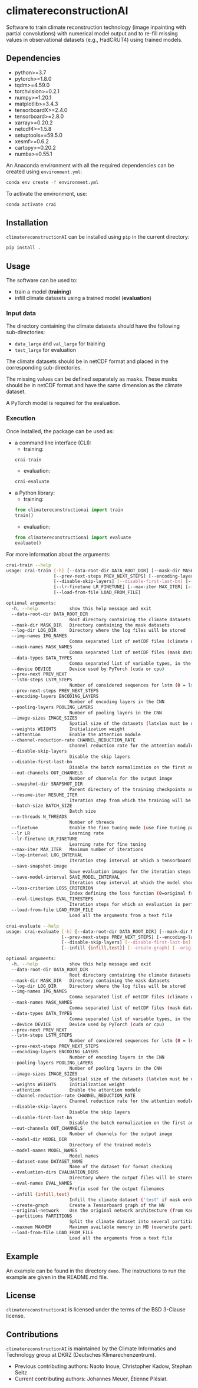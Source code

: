 # climatereconstructionAI

Software to train climate reconstruction technology (image inpainting with partial convolutions) with numerical model output and to re-fill missing values in observational datasets (e.g., HadCRUT4) using trained models.

## Dependencies
- python>=3.7
- pytorch>=1.8.0
- tqdm>=4.59.0
- torchvision>=0.2.1
- numpy>=1.20.1
- matplotlib>=3.4.3
- tensorboardX>=2.4.0
- tensorboard>=2.8.0
- xarray>=0.20.2
- netcdf4>=1.5.8
- setuptools==59.5.0
- xesmf>=0.6.2
- cartopy>=0.20.2
- numba>=0.55.1

An Anaconda environment with all the required dependencies can be created using `environment.yml`:
```bash
conda env create -f environment.yml
```
To activate the environment, use:
```bash
conda activate crai
```

## Installation

`climatereconstructionAI` can be installed using `pip` in the current directory:
```bash
pip install .
```

## Usage

The software can be used to:
- train a model (**training**)
- infill climate datasets using a trained model (**evaluation**)

### Input data
The directory containing the climate datasets should have the following sub-directories:
- `data_large` and `val_large` for training
- `test_large` for evaluation

The climate datasets should be in netCDF format and placed in the corresponding sub-directories.

The missing values can be defined separately as masks. These masks should be in netCDF format and have the same dimension as the climate dataset.

A PyTorch model is required for the evaluation.

### Execution

Once installed, the package can be used as:
- a command line interface (CLI):
  - training:
  ```bash
  crai-train
  ```
  - evaluation:
  ```bash
  crai-evaluate
  ```
- a Python library:
  - training:
  ```python
  from climatereconstructionai import train
  train()
  ```
  - evaluation:
  ```python
  from climatereconstructionai import evaluate
  evaluate()
  ```

For more information about the arguments:
```bash
crai-train --help
usage: crai-train [-h] [--data-root-dir DATA_ROOT_DIR] [--mask-dir MASK_DIR] [--log-dir LOG_DIR] [--img-names IMG_NAMES] [--mask-names MASK_NAMES] [--data-types DATA_TYPES] [--device DEVICE] [--prev-next PREV_NEXT] [--lstm-steps LSTM_STEPS]
                  [--prev-next-steps PREV_NEXT_STEPS] [--encoding-layers ENCODING_LAYERS] [--pooling-layers POOLING_LAYERS] [--image-sizes IMAGE_SIZES] [--weights WEIGHTS] [--attention] [--channel-reduction-rate CHANNEL_REDUCTION_RATE]
                  [--disable-skip-layers] [--disable-first-last-bn] [--out-channels OUT_CHANNELS] [--snapshot-dir SNAPSHOT_DIR] [--resume-iter RESUME_ITER] [--batch-size BATCH_SIZE] [--n-threads N_THREADS] [--finetune] [--lr LR]
                  [--lr-finetune LR_FINETUNE] [--max-iter MAX_ITER] [--log-interval LOG_INTERVAL] [--save-snapshot-image] [--save-model-interval SAVE_MODEL_INTERVAL] [--loss-criterion LOSS_CRITERION] [--eval-timesteps EVAL_TIMESTEPS]
                  [--load-from-file LOAD_FROM_FILE]

optional arguments:
  -h, --help            show this help message and exit
  --data-root-dir DATA_ROOT_DIR
                        Root directory containing the climate datasets
  --mask-dir MASK_DIR   Directory containing the mask datasets
  --log-dir LOG_DIR     Directory where the log files will be stored
  --img-names IMG_NAMES
                        Comma separated list of netCDF files (climate dataset)
  --mask-names MASK_NAMES
                        Comma separated list of netCDF files (mask dataset). If None, it extracts the masks from the climate dataset
  --data-types DATA_TYPES
                        Comma separated list of variable types, in the same order as img-names and mask-names
  --device DEVICE       Device used by PyTorch (cuda or cpu)
  --prev-next PREV_NEXT
  --lstm-steps LSTM_STEPS
                        Number of considered sequences for lstm (0 = lstm module is disabled)
  --prev-next-steps PREV_NEXT_STEPS
  --encoding-layers ENCODING_LAYERS
                        Number of encoding layers in the CNN
  --pooling-layers POOLING_LAYERS
                        Number of pooling layers in the CNN
  --image-sizes IMAGE_SIZES
                        Spatial size of the datasets (latxlon must be of shape NxN)
  --weights WEIGHTS     Initialization weight
  --attention           Enable the attention module
  --channel-reduction-rate CHANNEL_REDUCTION_RATE
                        Channel reduction rate for the attention module
  --disable-skip-layers
                        Disable the skip layers
  --disable-first-last-bn
                        Disable the batch normalization on the first and last layer
  --out-channels OUT_CHANNELS
                        Number of channels for the output image
  --snapshot-dir SNAPSHOT_DIR
                        Parent directory of the training checkpoints and the snapshot images
  --resume-iter RESUME_ITER
                        Iteration step from which the training will be resumed
  --batch-size BATCH_SIZE
                        Batch size
  --n-threads N_THREADS
                        Number of threads
  --finetune            Enable the fine tuning mode (use fine tuning parameterization and disable batch normalization
  --lr LR               Learning rate
  --lr-finetune LR_FINETUNE
                        Learning rate for fine tuning
  --max-iter MAX_ITER   Maximum number of iterations
  --log-interval LOG_INTERVAL
                        Iteration step interval at which a tensorboard summary log should be written
  --save-snapshot-image
                        Save evaluation images for the iteration steps defined in --log-interval
  --save-model-interval SAVE_MODEL_INTERVAL
                        Iteration step interval at which the model should be saved
  --loss-criterion LOSS_CRITERION
                        Index defining the loss function (0=original from Liu et al., 1=MAE of the hole region)
  --eval-timesteps EVAL_TIMESTEPS
                        Iteration steps for which an evaluation is performed
  --load-from-file LOAD_FROM_FILE
                        Load all the arguments from a text file
```

```bash
crai-evaluate --help
usage: crai-evaluate [-h] [--data-root-dir DATA_ROOT_DIR] [--mask-dir MASK_DIR] [--log-dir LOG_DIR] [--img-names IMG_NAMES] [--mask-names MASK_NAMES] [--data-types DATA_TYPES] [--device DEVICE] [--prev-next PREV_NEXT] [--lstm-steps LSTM_STEPS]
                     [--prev-next-steps PREV_NEXT_STEPS] [--encoding-layers ENCODING_LAYERS] [--pooling-layers POOLING_LAYERS] [--image-sizes IMAGE_SIZES] [--weights WEIGHTS] [--attention] [--channel-reduction-rate CHANNEL_REDUCTION_RATE]
                     [--disable-skip-layers] [--disable-first-last-bn] [--out-channels OUT_CHANNELS] [--model-dir MODEL_DIR] [--model-names MODEL_NAMES] [--dataset-name DATASET_NAME] [--evaluation-dirs EVALUATION_DIRS] [--eval-names EVAL_NAMES]
                     [--infill {infill,test}] [--create-graph] [--original-network] [--partitions PARTITIONS] [--maxmem MAXMEM] [--load-from-file LOAD_FROM_FILE]

optional arguments:
  -h, --help            show this help message and exit
  --data-root-dir DATA_ROOT_DIR
                        Root directory containing the climate datasets
  --mask-dir MASK_DIR   Directory containing the mask datasets
  --log-dir LOG_DIR     Directory where the log files will be stored
  --img-names IMG_NAMES
                        Comma separated list of netCDF files (climate dataset)
  --mask-names MASK_NAMES
                        Comma separated list of netCDF files (mask dataset). If None, it extracts the masks from the climate dataset
  --data-types DATA_TYPES
                        Comma separated list of variable types, in the same order as img-names and mask-names
  --device DEVICE       Device used by PyTorch (cuda or cpu)
  --prev-next PREV_NEXT
  --lstm-steps LSTM_STEPS
                        Number of considered sequences for lstm (0 = lstm module is disabled)
  --prev-next-steps PREV_NEXT_STEPS
  --encoding-layers ENCODING_LAYERS
                        Number of encoding layers in the CNN
  --pooling-layers POOLING_LAYERS
                        Number of pooling layers in the CNN
  --image-sizes IMAGE_SIZES
                        Spatial size of the datasets (latxlon must be of shape NxN)
  --weights WEIGHTS     Initialization weight
  --attention           Enable the attention module
  --channel-reduction-rate CHANNEL_REDUCTION_RATE
                        Channel reduction rate for the attention module
  --disable-skip-layers
                        Disable the skip layers
  --disable-first-last-bn
                        Disable the batch normalization on the first and last layer
  --out-channels OUT_CHANNELS
                        Number of channels for the output image
  --model-dir MODEL_DIR
                        Directory of the trained models
  --model-names MODEL_NAMES
                        Model names
  --dataset-name DATASET_NAME
                        Name of the dataset for format checking
  --evaluation-dirs EVALUATION_DIRS
                        Directory where the output files will be stored
  --eval-names EVAL_NAMES
                        Prefix used for the output filenames
  --infill {infill,test}
                        Infill the climate dataset ('test' if mask order is irrelevant, 'infill' if mask order is relevant)
  --create-graph        Create a Tensorboard graph of the NN
  --original-network    Use the original network architecture (from Kadow et al.)
  --partitions PARTITIONS
                        Split the climate dataset into several partitions along the time coordinate
  --maxmem MAXMEM       Maximum available memory in MB (overwrite partitions parameter)
  --load-from-file LOAD_FROM_FILE
                        Load all the arguments from a text file
```

## Example

An example can be found in the directory `demo`.
The instructions to run the example are given in the README.md file.

## License

`climatereconstructionAI` is licensed under the terms of the BSD 3-Clause license.

## Contributions

`climatereconstructionAI` is maintained by the Climate Informatics and Technology group at DKRZ (Deutsches Klimarechenzentrum).
- Previous contributing authors: Naoto Inoue, Christopher Kadow, Stephan Seitz
- Current contributing authors: Johannes Meuer, Étienne Plésiat.
